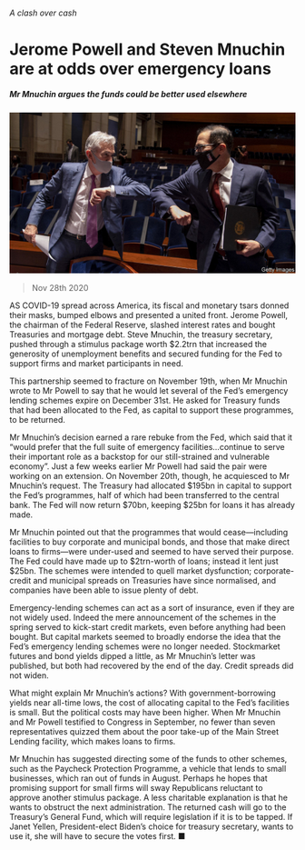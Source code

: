 ###### A clash over cash

# Jerome Powell and Steven Mnuchin are at odds over emergency loans 

##### Mr Mnuchin argues the funds could be better used elsewhere 

![image](images/20201128_FNP502.jpg) 

> Nov 28th 2020 

AS COVID-19 spread across America, its fiscal and monetary tsars donned their masks, bumped elbows and presented a united front. Jerome Powell, the chairman of the Federal Reserve, slashed interest rates and bought Treasuries and mortgage debt. Steve Mnuchin, the treasury secretary, pushed through a stimulus package worth $2.2trn that increased the generosity of unemployment benefits and secured funding for the Fed to support firms and market participants in need.

This partnership seemed to fracture on November 19th, when Mr Mnuchin wrote to Mr Powell to say that he would let several of the Fed’s emergency lending schemes expire on December 31st. He asked for Treasury funds that had been allocated to the Fed, as capital to support these programmes, to be returned.


Mr Mnuchin’s decision earned a rare rebuke from the Fed, which said that it “would prefer that the full suite of emergency facilities...continue to serve their important role as a backstop for our still-strained and vulnerable economy”. Just a few weeks earlier Mr Powell had said the pair were working on an extension. On November 20th, though, he acquiesced to Mr Mnuchin’s request. The Treasury had allocated $195bn in capital to support the Fed’s programmes, half of which had been transferred to the central bank. The Fed will now return $70bn, keeping $25bn for loans it has already made.

Mr Mnuchin pointed out that the programmes that would cease—including facilities to buy corporate and municipal bonds, and those that make direct loans to firms—were under-used and seemed to have served their purpose. The Fed could have made up to $2trn-worth of loans; instead it lent just $25bn. The schemes were intended to quell market dysfunction; corporate-credit and municipal spreads on Treasuries have since normalised, and companies have been able to issue plenty of debt.

Emergency-lending schemes can act as a sort of insurance, even if they are not widely used. Indeed the mere announcement of the schemes in the spring served to kick-start credit markets, even before anything had been bought. But capital markets seemed to broadly endorse the idea that the Fed’s emergency lending schemes were no longer needed. Stockmarket futures and bond yields dipped a little, as Mr Mnuchin’s letter was published, but both had recovered by the end of the day. Credit spreads did not widen.

What might explain Mr Mnuchin’s actions? With government-borrowing yields near all-time lows, the cost of allocating capital to the Fed’s facilities is small. But the political costs may have been higher. When Mr Mnuchin and Mr Powell testified to Congress in September, no fewer than seven representatives quizzed them about the poor take-up of the Main Street Lending facility, which makes loans to firms.

Mr Mnuchin has suggested directing some of the funds to other schemes, such as the Paycheck Protection Programme, a vehicle that lends to small businesses, which ran out of funds in August. Perhaps he hopes that promising support for small firms will sway Republicans reluctant to approve another stimulus package. A less charitable explanation is that he wants to obstruct the next administration. The returned cash will go to the Treasury’s General Fund, which will require legislation if it is to be tapped. If Janet Yellen, President-elect Biden’s choice for treasury secretary, wants to use it, she will have to secure the votes first. ■

